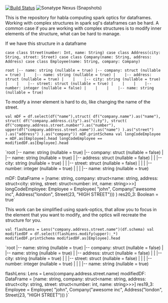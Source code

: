 [![Build Status](https://travis-ci.com/hablapps/sparkOptics.svg?token=pvJZNjJ8hxxoMyPVvQ8u&branch=master)](https://travis-ci.com/hablapps/sparkOptics)
![Sonatype Nexus (Snapshots)](https://img.shields.io/nexus/s/https/oss.sonatype.org/org.hablapps/spark-optics_2.11.svg)

This is the repository for habla computing spark optics for dataframes.
Working with complex structures in spark sql's dataframes can be hard. 
A common case if you are working with complex structures is to modify inner elements of the structure, 
what can be hard to manage.

If we have this structure in a dataframe

`case class Street(number: Int, name: String)
case class Address(city: String, street: Street)
case class Company(name: String, address: Address)
case class Employee(name: String, company: Company)`

`root
 |-- name: string (nullable = true)
 |-- company: struct (nullable = true)
 |    |-- name: string (nullable = true)
 |    |-- address: struct (nullable = true)
 |    |    |-- city: string (nullable = true)
 |    |    |-- street: struct (nullable = true)
 |    |    |    |-- number: integer (nullable = false)
 |    |    |    |-- name: string (nullable = true)`
 
To modify a inner element is hard to do, like changing the name of the street.

`val mDF = df.select(df("name"),struct(
   df("company.name").as("name"),
   struct(
     df("company.address.city").as("city"),
     struct(
       df("company.address.street.number").as("number"),
       upper(df("company.address.street.name")).as("name")
     ).as("street")
   ).as("address")
 ).as("company"))
 mDF.printSchema
 val longCodeEmployee = mDF.as[Employee].head
 longCodeEmployee == modifiedDF.as[Employee].head`
 
`root
  |-- name: string (nullable = true)
  |-- company: struct (nullable = false)
  |    |-- name: string (nullable = true)
  |    |-- address: struct (nullable = false)
  |    |    |-- city: string (nullable = true)
  |    |    |-- street: struct (nullable = false)
  |    |    |    |-- number: integer (nullable = true)
  |    |    |    |-- name: string (nullable = true)
 
 mDF: DataFrame = [name: string, company: struct<name: string, address: struct<city: string, street: struct<number: int, name: string>>>]
 longCodeEmployee: Employee = Employee(
   "john",
   Company("awesome inc", Address("london", Street(23, "HIGH STREET")))
 )
 res20_3: Boolean = true`
 
This work can be simplified using spark-optics, that allow you to focus in the element that you want to modify,
and the optics will recreate the structure for you.

`val flashLens = Lens("company.address.street.name")(df.schema)
 val modifiedDF = df.select(flashLens.modify(upper):_*)
 modifiedDF.printSchema
 modifiedDF.as[Employee].head`
 
`root
  |-- name: string (nullable = true)
  |-- company: struct (nullable = false)
  |    |-- name: string (nullable = true)
  |    |-- address: struct (nullable = false)
  |    |    |-- city: string (nullable = true)
  |    |    |-- street: struct (nullable = false)
  |    |    |    |-- number: integer (nullable = true)
  |    |    |    |-- name: string (nullable = true)
 
 flashLens: Lens = Lens(company.address.street.name)
 modifiedDF: DataFrame = [name: string, company: struct<name: string, address: struct<city: string, street: struct<number: int, name: string>>>]
 res19_3: Employee = Employee(
   "john",
   Company("awesome inc", Address("london", Street(23, "HIGH STREET")))
 )`